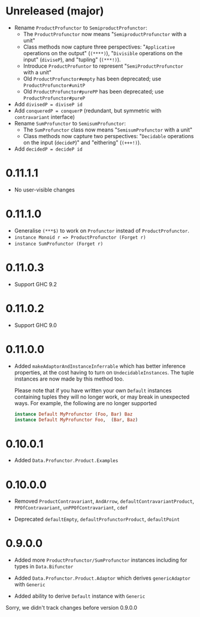 # Unreleased (major)

* Rename `ProductProfunctor` to `SemiproductProfunctor`:
  - The `ProductProfunctor` now means "`SemiproductProfunctor` with a unit"
  - Class methods now capture three perspectives: "`Applicative`
    operations on the output" (`(****)`), "`Divisible` operations on
    the input" (`diviseP`), and "tupling" (`(***!)`).
  - Introduce `ProductProfuntor` to represent "`SemiProductProfunctor` with a unit"
  - Old `ProductProfunctor#empty` has been deprecated; use `ProductProfunctor#unitP`
  - Old `ProductProfunctor#purePP` has been deprecated; use `ProductProfunctor#pureP`
* Add `divisedP = diviseP id`
* Add `conqueredP = conquerP` (redundant, but symmetric with `contravariant` interface)
* Rename `SumProfunctor` to `SemisumProfunctor`:
  - The `SumProfunctor` class now means "`SemisumProfunctor` with a unit"
  - Class methods now capture two perspectives: "`Decidable`
    operations on the input (`decideP`)" and "eithering" (`(+++!)`).
* Add `decidedP = decideP id`

# 0.11.1.1

* No user-visible changes

# 0.11.1.0

* Generalise `(***$)` to work on `Profunctor` instead of `ProductProfunctor`.
* `instance Monoid r => ProductProfunctor (Forget r)`
* `instance SumProfunctor (Forget r)`

# 0.11.0.3

* Support GHC 9.2

# 0.11.0.2

* Support GHC 9.0

# 0.11.0.0

* Added `makeAdaptorAndInstanceInferrable` which has better inference
  properties, at the cost having to turn on `UndecidableInstances`.
  The tuple instances are now made by this method too.

  Please note that if you have written your own `Default` instances
  containing tuples they will no longer work, or may break in
  unexpected ways.  For example, the following are no longer supported

  ```haskell
  instance Default MyProfunctor (Foo, Bar) Baz
  instance Default MyProfunctor Foo,  (Bar, Baz)
  ```

# 0.10.0.1

* Added `Data.Profunctor.Product.Examples`

# 0.10.0.0

* Removed `ProductContravariant`, `AndArrow`, `defaultContravariantProduct`,
  `PPOfContravariant`, `unPPOfContravariant`, `cdef`

* Deprecated `defaultEmpty`, `defaultProfunctorProduct`, `defaultPoint`

# 0.9.0.0

* Added more `ProductProfunctor/SumProfunctor` instances including for
  types in `Data.Bifunctor`

* Added `Data.Profunctor.Product.Adaptor` which derives
  `genericAdaptor` with `Generic`

* Added ability to derive `Default` instance with `Generic`

Sorry, we didn't track changes before version 0.9.0.0

